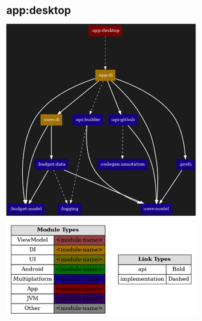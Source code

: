 # app:desktop

<!--region chart-->
![chart](atlas/chart.png)

![legend](../../atlas/legend.png)
<!--endregion-->